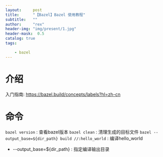 ```yaml
---
layout:     post
title:      "【Bazel】Bazel 使用教程"
subtitle:   ""
author:     "rex"
header-img: "img/present/1.jpg"
header-mask:  0.5
catalog: true
tags:

    - bazel
---
```


# 介绍
入门指南: https://bazel.build/concepts/labels?hl=zh-cn

# 命令
`bazel version` : 查看bazel版本
`bazel clean` : 清理生成的目标文件
`bazel --output_base=${dir_path} build //:hello_world` : 编译hello_world
- --output_base=${dir_path} : 指定编译输出目录

